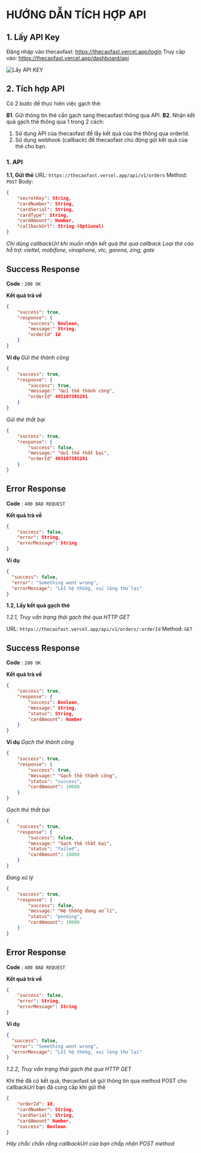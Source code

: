 # **HƯỚNG DẪN TÍCH HỢP API**

## 1. Lấy API Key

Đăng nhập vào thecaofast: https://thecaofast.vercel.app/login
Truy cập vào: https://thecaofast.vercel.app/dashboard/api

![Lấy API KEY](https://i.ibb.co/MRN9nfS/image.png)

## 2. Tích hợp API

Có 2 bước để thực hiên việc gạch thẻ:

**B1**. Gửi thông tin thẻ cần gạch sang thecaofast thông qua API.
**B2**. Nhận kết quả gạch thẻ thông qua 1 trong 2 cách:

1.  Sử dụng API của thecaofast để lấy kết quả của thẻ thông qua orderId.
2.  Sử dụng webhook (callback) để thecaofast chủ động gửi kết quả của thẻ cho bạn.

### 1. API

**1.1, Gửi thẻ**
URL: `https://thecaofast.vercel.app/api/v1/orders`
Method: `POST`
Body:

```json
{
    "secretKey": String,
    "cardNumber": String,
    "cardSerial": String,
    "cardType": String,
    "cardAmount": Number,
    "callbackUrl": String (Optional)
}
```

_Chỉ dùng callbackUrl khi muốn nhận kết quả thẻ qua callback_
_Loại thẻ cào hỗ trợ: viettel, mobifone, vinaphone, vtc, garena, zing, gate_

## Success Response

**Code** : `200 OK`

**Kết quả trả về**

```json
{
    "success": true,
    "response": {
		"success": Boolean,
		"message:" String,
		"orderId" Id
	}
}
```

**Ví dụ**
_Gửi thẻ thành công_

```json
{
    "success": true,
    "response": {
		"success": true,
		"message:" "Gửi thẻ thành công",
		"orderId" 493107385291
	}
}
```

_Gửi thẻ thất bại_

```json
{
    "success": true,
    "response": {
		"success": false,
		"message:" "Gửi thẻ thất bại",
		"orderId" 493107385291
	}
}
```

## Error Response

**Code** : `400 BAD REQUEST`

**Kết quả trả về**

```json
{
    "success": false,
    "error": String,
    "errorMessage": String
}
```

**Ví dụ**

```json
{
  "success": false,
  "error": "Something went wrong",
  "errorMessage": "Lỗi hệ thống, vui lòng thử lại"
}
```

**1.2, Lấy kết quả gạch thẻ**

_1.2.1, Truy vấn trạng thái gạch thẻ qua HTTP GET_

URL: `https://thecaofast.vercel.app/api/v1/orders/:orderId`
Method: `GET`

## Success Response

**Code** : `200 OK`

**Kết quả trả về**

```json
{
    "success": true,
    "response": {
		"success": Boolean,
		"message:" String,
		"status": String,
		"cardAmount": Number
	}
}
```

**Ví dụ**
_Gạch thẻ thành công_

```json
{
    "success": true,
    "response": {
		"success": true,
		"message:" "Gạch thẻ thành công",
		"status": "success",
		"cardAmount": 10000
	}
}
```

_Gạch thẻ thất bại_

```json
{
    "success": true,
    "response": {
		"success": false,
		"message:" "Gạch thẻ thất bại",
		"status": "failed",
		"cardAmount": 10000
	}
}
```

_Đang xử lý_

```json
{
    "success": true,
    "response": {
		"success": false,
		"message:" "Hệ thống đang xử lí",
		"status": "pending",
		"cardAmount": 10000
	}
}
```

## Error Response

**Code** : `400 BAD REQUEST`

**Kết quả trả về**

```json
{
    "success": false,
    "error": String,
    "errorMessage": String
}
```

**Ví dụ**

```json
{
  "success": false,
  "error": "Something went wrong",
  "errorMessage": "Lỗi hệ thống, vui lòng thử lại"
}
```

_1.2.2, Truy vấn trạng thái gạch thẻ qua HTTP GET_

Khi thẻ đã có kết quả, thecaofast sẽ gửi thông tin qua method POST cho callbackUrl bạn đã cung cấp khi gửi thẻ

```json
{
    "orderId": Id,
    "cardNumber": String,
    "cardSerial": String,
    "cardAmount" Number,
    "success": Boolean
}
```

_Hãy chắc chắn rằng callbackUrl của bạn chấp nhận POST method_
